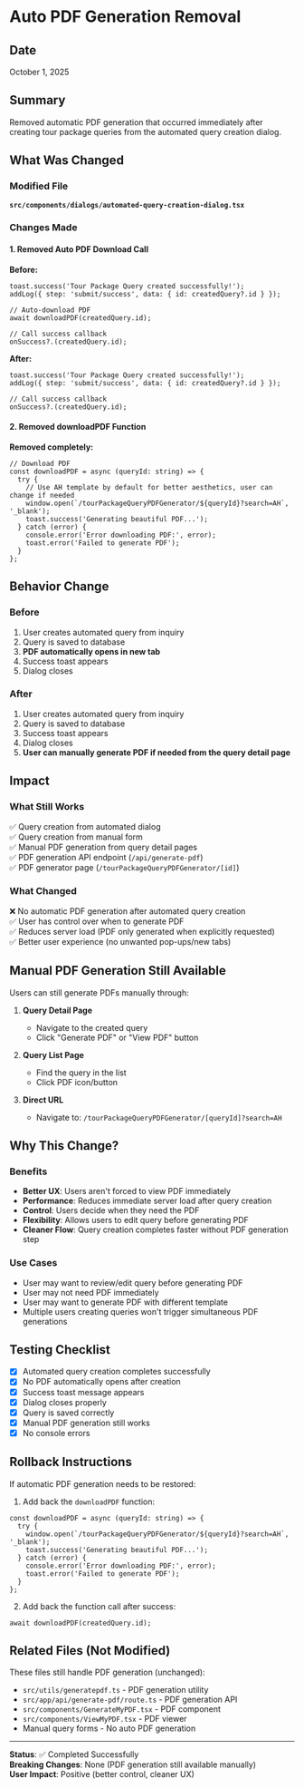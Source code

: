 # Auto PDF Generation Removal

## Date
October 1, 2025

## Summary
Removed automatic PDF generation that occurred immediately after creating tour package queries from the automated query creation dialog.

## What Was Changed

### Modified File
**`src/components/dialogs/automated-query-creation-dialog.tsx`**

### Changes Made

#### 1. Removed Auto PDF Download Call
**Before:**
```tsx
toast.success('Tour Package Query created successfully!');
addLog({ step: 'submit/success', data: { id: createdQuery?.id } });

// Auto-download PDF
await downloadPDF(createdQuery.id);

// Call success callback
onSuccess?.(createdQuery.id);
```

**After:**
```tsx
toast.success('Tour Package Query created successfully!');
addLog({ step: 'submit/success', data: { id: createdQuery?.id } });

// Call success callback
onSuccess?.(createdQuery.id);
```

#### 2. Removed downloadPDF Function
**Removed completely:**
```tsx
// Download PDF
const downloadPDF = async (queryId: string) => {
  try {
    // Use AH template by default for better aesthetics, user can change if needed
    window.open(`/tourPackageQueryPDFGenerator/${queryId}?search=AH`, '_blank');
    toast.success('Generating beautiful PDF...');
  } catch (error) {
    console.error('Error downloading PDF:', error);
    toast.error('Failed to generate PDF');
  }
};
```

## Behavior Change

### Before
1. User creates automated query from inquiry
2. Query is saved to database
3. **PDF automatically opens in new tab**
4. Success toast appears
5. Dialog closes

### After
1. User creates automated query from inquiry
2. Query is saved to database
3. Success toast appears
4. Dialog closes
5. **User can manually generate PDF if needed from the query detail page**

## Impact

### What Still Works
✅ Query creation from automated dialog  
✅ Query creation from manual form  
✅ Manual PDF generation from query detail pages  
✅ PDF generation API endpoint (`/api/generate-pdf`)  
✅ PDF generator page (`/tourPackageQueryPDFGenerator/[id]`)  

### What Changed
❌ No automatic PDF generation after automated query creation  
✅ User has control over when to generate PDF  
✅ Reduces server load (PDF only generated when explicitly requested)  
✅ Better user experience (no unwanted pop-ups/new tabs)  

## Manual PDF Generation Still Available

Users can still generate PDFs manually through:

1. **Query Detail Page**
   - Navigate to the created query
   - Click "Generate PDF" or "View PDF" button

2. **Query List Page**
   - Find the query in the list
   - Click PDF icon/button

3. **Direct URL**
   - Navigate to: `/tourPackageQueryPDFGenerator/[queryId]?search=AH`

## Why This Change?

### Benefits
- **Better UX**: Users aren't forced to view PDF immediately
- **Performance**: Reduces immediate server load after query creation
- **Control**: Users decide when they need the PDF
- **Flexibility**: Allows users to edit query before generating PDF
- **Cleaner Flow**: Query creation completes faster without PDF generation step

### Use Cases
- User may want to review/edit query before generating PDF
- User may not need PDF immediately
- User may want to generate PDF with different template
- Multiple users creating queries won't trigger simultaneous PDF generations

## Testing Checklist

- [x] Automated query creation completes successfully
- [x] No PDF automatically opens after creation
- [x] Success toast message appears
- [x] Dialog closes properly
- [x] Query is saved correctly
- [x] Manual PDF generation still works
- [x] No console errors

## Rollback Instructions

If automatic PDF generation needs to be restored:

1. Add back the `downloadPDF` function:
```tsx
const downloadPDF = async (queryId: string) => {
  try {
    window.open(`/tourPackageQueryPDFGenerator/${queryId}?search=AH`, '_blank');
    toast.success('Generating beautiful PDF...');
  } catch (error) {
    console.error('Error downloading PDF:', error);
    toast.error('Failed to generate PDF');
  }
};
```

2. Add back the function call after success:
```tsx
await downloadPDF(createdQuery.id);
```

## Related Files (Not Modified)

These files still handle PDF generation (unchanged):
- `src/utils/generatepdf.ts` - PDF generation utility
- `src/app/api/generate-pdf/route.ts` - PDF generation API
- `src/components/GenerateMyPDF.tsx` - PDF component
- `src/components/ViewMyPDF.tsx` - PDF viewer
- Manual query forms - No auto PDF generation

---

**Status**: ✅ Completed Successfully  
**Breaking Changes**: None (PDF generation still available manually)  
**User Impact**: Positive (better control, cleaner UX)
